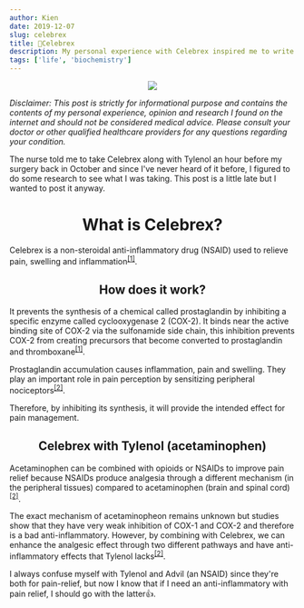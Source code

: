 ```yaml
---
author: Kien
date: 2019-12-07
slug: celebrex
title: 💊Celebrex
description: My personal experience with Celebrex inspired me to write a bite-sized explanation on how they work.
tags: ['life', 'biochemistry']
---
```


<p align="center">
  <img src="https://media.giphy.com/media/PNzZUSeC9oixG/giphy.gif" />
</p>

_Disclaimer: This post is strictly for informational purpose and contains the contents of my personal experience, opinion and research I found on the internet and should not be considered medical advice. Please consult your doctor or other qualified healthcare providers for any questions regarding your condition._

The nurse told me to take Celebrex along with Tylenol an hour before my surgery back in October and since I've never heard of it before, I figured to do some research to see what I was taking. This post is a little late but I wanted to post it anyway.

# <center> What is Celebrex? </center>

Celebrex is a non-steroidal anti-inflammatory drug (NSAID) used to relieve pain, swelling and inflammation<sup><a href="https://www.ncbi.nlm.nih.gov/pmc/articles/PMC3303994/" target="_blank">[1]</a></sup>.

## <center>How does it work? </center>

It prevents the synthesis of a chemical called prostaglandin by inhibiting a specific enzyme called cyclooxygenase 2 (COX-2). It binds near the active binding site of COX-2 via the sulfonamide side chain, this inhibition prevents COX-2 from creating precursors that become converted to prostaglandin and thromboxane<sup><a href="https://www.ncbi.nlm.nih.gov/pmc/articles/PMC3303994/" target="_blank">[1]</a></sup>.

Prostaglandin accumulation causes inflammation, pain and swelling. They play an important role in pain perception by sensitizing peripheral nociceptors<sup><a href="https://www.ncbi.nlm.nih.gov/pubmed/15005014" target="_blank">[2]</a></sup>.

Therefore, by inhibiting its synthesis, it will provide the intended effect for pain management.

## <center>Celebrex with Tylenol (acetaminophen) </center>

Acetaminophen can be combined with opioids or NSAIDs to improve pain relief because NSAIDs produce analgesia through a different mechanism (in the peripheral tissues) compared to acetaminophen (brain and spinal cord)<sup><a href="https://www.ncbi.nlm.nih.gov/pubmed/15005014" target="_blank">[2]</a></sup>.

The exact mechanism of acetaminopheon remains unknown but studies show that they have very weak inhibition of COX-1 and COX-2 and therefore is a bad anti-inflammatory.
However, by combining with Celebrex, we can enhance the analgesic effect through two different pathways and have anti-inflammatory effects that Tylenol lacks<sup><a href="https://www.ncbi.nlm.nih.gov/pubmed/15005014" target="_blank">[2]</a></sup>.

I always confuse myself with Tylenol and Advil (an NSAID) since they're both for pain-relief, but now I know that if I need an anti-inflammatory with pain relief, I should go with the latter👍.
